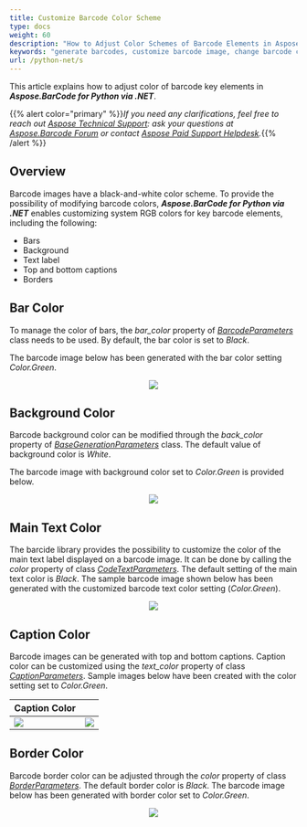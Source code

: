 ```yaml
---
title: Customize Barcode Color Scheme
type: docs
weight: 60
description: "How to Adjust Color Schemes of Barcode Elements in Aspose.BarCode for Python"
keywords: "generate barcodes, customize barcode image, change barcode color, set barcode color, generate colored barcodes, barcode color in Python, work with barcode image in Aspose.BarCode, generate barcodes in Aspose.BarCode"
url: /python-net/s
---
```

This article explains how to adjust color of barcode key elements in ***Aspose.BarCode for Python via .NET***.

{{% alert color="primary" %}}*If you need any clarifications, feel free to reach out [Aspose Technical Support](/barcode/python-net/technical-support/): ask your questions at [Aspose.Barcode Forum](https://forum.aspose.com/c/barcode/13) or contact [Aspose Paid Support Helpdesk](https://helpdesk.aspose.com/).*{{% /alert %}}

## **Overview**
Barcode images have a black-and-white color scheme. To provide the possibility of modifying barcode colors, ***Aspose.BarCode for Python via .NET*** enables customizing system RGB colors for key barcode elements, including the following:
- Bars
- Background
- Text label
- Top and bottom captions
- Borders

## **Bar Color**
To manage the color of bars, the *bar_color* property of [*BarcodeParameters*](/barcode/python-net/api-reference/aspose.barcode.generation/barcodeparameters/) class needs to be used. By default, the bar color is set to *Black*.  
  
The barcode image below has been generated with the bar color setting *Color.Green*.
  
<p align="center"><image src="colorbarcode.png"></p>

## **Background Color**
Barcode background color can be modified through the *back_color* property of [*BaseGenerationParameters*](/barcode/python-net/api-reference/aspose.barcode.generation/basegenerationparameters/) class. The default value of background color is *White*.  
  
The barcode image with background color set to *Color.Green* is provided below.
   
<p align="center"><image src="colorbackground.png"></p>

## **Main Text Color**
The barcide library provides the possibility to customize the color of the main text label displayed on a barcode image. It can be done by calling the *color* property of class [*CodeTextParameters*](/barcode/python-net/api-reference/aspose.barcode.generation/codetextparameters/). The default setting of the main text color is *Black*. The sample barcode image shown below has been generated with the customized barcode text color setting (*Color.Green*).
  
<p align="center"><image src="colorcodetext.png"></p>

## **Caption Color**
Barcode images can be generated with top and bottom captions. Caption color can be customized using the *text_color* property of class [*CaptionParameters*](/barcode/python-net/api-reference/aspose.barcode.generation/captionparameters/). Sample images below have been created with the color setting set to *Color.Green*.
  
|Caption Color|   |
|:--| :-: |
|<image src="colorcaptionabove.png">|<image src="colorcaptionbelow.png">|

## **Border Color**
Barcode border color can be adjusted through the *color* property of class [*BorderParameters*](/barcode/python-net/api-reference/aspose.barcode.generation/borderparameters/). The default border color is *Black*. The barcode image below has been generated with border color set to *Color.Green*.
  
<p align="center"><image src="colorborder.png"></p>
